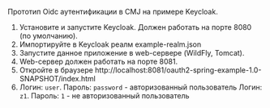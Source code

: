 Прототип Oidc аутентификации в CMJ на примере Keycloak.
1. Установите и запустите Keycloak. Должен работать на порте 8080 (по умолчанию).
2. Импортируйте в Keycloak реалм example-realm.json
3. Запустите данное приложение в web-сервере (WildFly, Tomcat).
4. Web-сервер должен работать на порте 8081.
5. Откройте в браузере http://localhost:8081/oauth2-spring-example-1.0-SNAPSHOT/index.html
6. Логин: `user`. Пароль: `password` - авторизованный пользователь
   Логин: `z1`. Пароль: `1` - не авторизованный пользователь
